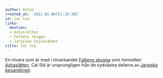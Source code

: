 ```yaml
---
author: Anton
created_at: '2011-01-06T21:16:38Z'
id: Cal Sid
links:
  mention:
  - Ashaslätten
  - Falkens skugga
  - Jargiska kejsardömet
title: Cal Sid
---
```


En rövare som är med i rövarbandet [Falkens skugga] som hemsöker [Ashaslätten]. Cal Sid är
ursprungligen från de sydvästra delarna av [Jargiska kejsardömet].

  [Falkens skugga]: Falkens_skugga
  [Ashaslätten]: Ashaslätten
  [Jargiska kejsardömet]: Jargiska_kejsardömet
